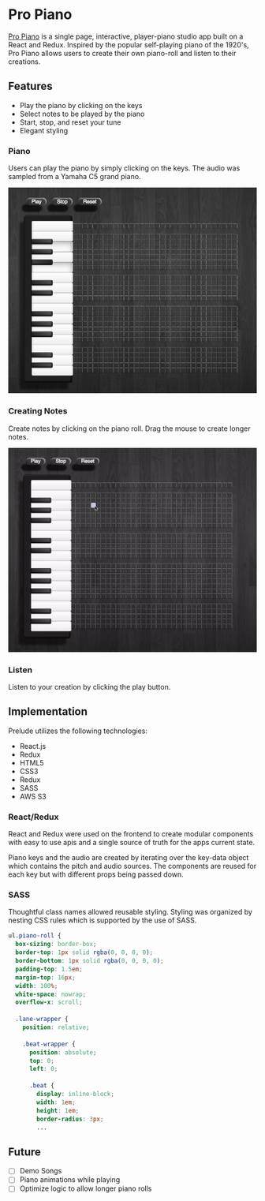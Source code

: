 # Pro Piano

[Pro Piano](https://the-big-l.github.io/pro-piano/) is a single page, interactive, player-piano studio app built on a React and Redux. Inspired by the popular self-playing piano of the 1920's, Pro Piano allows users to create their own piano-roll and listen to their creations.

## Features

- Play the piano by clicking on the keys
- Select notes to be played by the piano
- Start, stop, and reset your tune
- Elegant styling

### Piano

Users can play the piano by simply clicking on the keys. The audio was sampled from a Yamaha C5 grand piano.

![play_piano](/docs/images/play_piano.png)

### Creating Notes

Create notes by clicking on the piano roll. Drag the mouse to create longer notes.


![playlist_create](/docs/images/create_notes.gif)


### Listen

Listen to your creation by clicking the play button.


## Implementation

Prelude utilizes the following technologies:

- React.js
- Redux
- HTML5
- CSS3
- Redux
- SASS
- AWS S3


### React/Redux
  React and Redux were used on the frontend to create modular components with easy to use apis and a single source of truth for the apps current state.

  Piano keys and the audio are created by iterating over the key-data object which contains the pitch and audio sources. The components are reused for each key but with different props being passed down.


### SASS
Thoughtful class names allowed reusable styling. Styling was organized by nesting CSS rules which is supported by the use of SASS.

  ```css
  ul.piano-roll {
    box-sizing: border-box;
    border-top: 1px solid rgba(0, 0, 0, 0);
    border-bottom: 1px solid rgba(0, 0, 0, 0);
    padding-top: 1.5em;
    margin-top: 16px;
    width: 100%;
    white-space: nowrap;
    overflow-x: scroll;

    .lane-wrapper {
      position: relative;

      .beat-wrapper {
        position: absolute;
        top: 0;
        left: 0;

        .beat {
          display: inline-block;
          width: 1em;
          height: 1em;
          border-radius: 3px;
          ...
```

## Future

* [ ] Demo Songs
* [ ] Piano animations while playing
* [ ] Optimize logic to allow longer piano rolls
